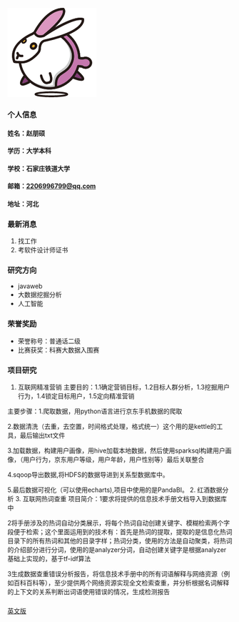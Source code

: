 ![证件照](/tupian.png)
### 个人信息
#### 姓名：赵朋硕
#### 学历：大学本科
#### 学校：石家庄铁道大学
#### 邮箱：2206996799@qq.com
#### 地址：河北

### 最新消息
1. 找工作
2. 考软件设计师证书

### 研究方向
- javaweb
- 大数据挖掘分析
- 人工智能

### 荣誉奖励
- 荣誉称号：普通话二级
- 比赛获奖：科赛大数据入围赛

### 项目研究
1. 互联网精准营销
主要目的：1.1确定营销目标，1.2目标人群分析，1.3挖掘用户行为，1.4锁定目标用户，1.5定向精准营销

主要步骤：1.爬取数据，用python语言进行京东手机数据的爬取

2.数据清洗（去重，去空置，时间格式处理，格式统一）这个用的是kettle的工具，最后输出txt文件

3.加载数据，构建用户画像，用hive加载本地数据，然后使用sparksql构建用户画像，（用户行为，京东用户等级，用户年龄，用户性别等）最后关联整合

4.sqoop导出数据,将HDFS的数据导进到关系型数据库中。

5.最后数据可视化（可以使用echarts),项目中使用的是PandaBI。
2. 红酒数据分析
3. 互联网热词查重
项目简介：1要求将提供的信息技术手册文档导入到数据库中

2将手册涉及的热词自动分类展示，将每个热词自动创建关键字、模糊检索两个字段便于检索；这个里面运用到的技术有：首先是热词的提取，提取的是信息化热词目录下的所有热词和其他的目录字样；热词分类，使用的方法是自动聚类，将热词的介绍部分进行分词，使用的是analyzer分词，自动创建关键字是根据analyzer基础上实现的，基于tf-idf算法

3生成数据查重错误分析报告，将信息技术手册中的所有词语解释与网络资源（例如百科百科等），至少提供两个网络资源实现全文检索查重，并分析根据名词解释的上下文的关系判断出词语使用错误的情况，生成检测报告

### 
[英文版](index-en.md)
